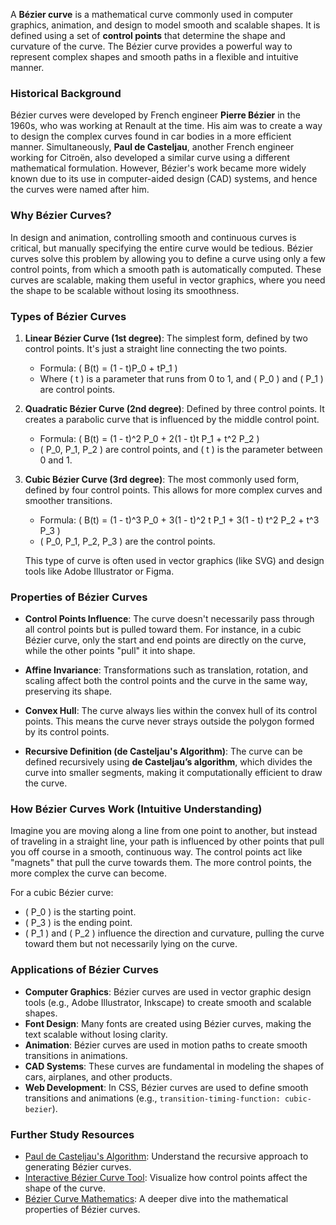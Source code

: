 A **Bézier curve** is a mathematical curve commonly used in computer graphics, animation, and design to model smooth and scalable shapes. It is defined using a set of **control points** that determine the shape and curvature of the curve. The Bézier curve provides a powerful way to represent complex shapes and smooth paths in a flexible and intuitive manner.

### Historical Background
Bézier curves were developed by French engineer **Pierre Bézier** in the 1960s, who was working at Renault at the time. His aim was to create a way to design the complex curves found in car bodies in a more efficient manner. Simultaneously, **Paul de Casteljau**, another French engineer working for Citroën, also developed a similar curve using a different mathematical formulation. However, Bézier's work became more widely known due to its use in computer-aided design (CAD) systems, and hence the curves were named after him.

### Why Bézier Curves?
In design and animation, controlling smooth and continuous curves is critical, but manually specifying the entire curve would be tedious. Bézier curves solve this problem by allowing you to define a curve using only a few control points, from which a smooth path is automatically computed. These curves are scalable, making them useful in vector graphics, where you need the shape to be scalable without losing its smoothness.

### Types of Bézier Curves
1. **Linear Bézier Curve (1st degree)**: The simplest form, defined by two control points. It's just a straight line connecting the two points.
   
   - Formula: \( B(t) = (1 - t)P_0 + tP_1 \)
   - Where \( t \) is a parameter that runs from 0 to 1, and \( P_0 \) and \( P_1 \) are control points.

2. **Quadratic Bézier Curve (2nd degree)**: Defined by three control points. It creates a parabolic curve that is influenced by the middle control point.

   - Formula: \( B(t) = (1 - t)^2 P_0 + 2(1 - t)t P_1 + t^2 P_2 \)
   - \( P_0, P_1, P_2 \) are control points, and \( t \) is the parameter between 0 and 1.

3. **Cubic Bézier Curve (3rd degree)**: The most commonly used form, defined by four control points. This allows for more complex curves and smoother transitions.

   - Formula: \( B(t) = (1 - t)^3 P_0 + 3(1 - t)^2 t P_1 + 3(1 - t) t^2 P_2 + t^3 P_3 \)
   - \( P_0, P_1, P_2, P_3 \) are the control points.

   This type of curve is often used in vector graphics (like SVG) and design tools like Adobe Illustrator or Figma.

### Properties of Bézier Curves
- **Control Points Influence**: The curve doesn't necessarily pass through all control points but is pulled toward them. For instance, in a cubic Bézier curve, only the start and end points are directly on the curve, while the other points "pull" it into shape.
  
- **Affine Invariance**: Transformations such as translation, rotation, and scaling affect both the control points and the curve in the same way, preserving its shape.

- **Convex Hull**: The curve always lies within the convex hull of its control points. This means the curve never strays outside the polygon formed by its control points.

- **Recursive Definition (de Casteljau's Algorithm)**: The curve can be defined recursively using **de Casteljau’s algorithm**, which divides the curve into smaller segments, making it computationally efficient to draw the curve.

### How Bézier Curves Work (Intuitive Understanding)
Imagine you are moving along a line from one point to another, but instead of traveling in a straight line, your path is influenced by other points that pull you off course in a smooth, continuous way. The control points act like "magnets" that pull the curve towards them. The more control points, the more complex the curve can become.

For a cubic Bézier curve:
- \( P_0 \) is the starting point.
- \( P_3 \) is the ending point.
- \( P_1 \) and \( P_2 \) influence the direction and curvature, pulling the curve toward them but not necessarily lying on the curve.

### Applications of Bézier Curves
- **Computer Graphics**: Bézier curves are used in vector graphic design tools (e.g., Adobe Illustrator, Inkscape) to create smooth and scalable shapes.
- **Font Design**: Many fonts are created using Bézier curves, making the text scalable without losing clarity.
- **Animation**: Bézier curves are used in motion paths to create smooth transitions in animations.
- **CAD Systems**: These curves are fundamental in modeling the shapes of cars, airplanes, and other products.
- **Web Development**: In CSS, Bézier curves are used to define smooth transitions and animations (e.g., `transition-timing-function: cubic-bezier`).

### Further Study Resources
- [Paul de Casteljau's Algorithm](https://en.wikipedia.org/wiki/De_Casteljau%27s_algorithm): Understand the recursive approach to generating Bézier curves.
- [Interactive Bézier Curve Tool](https://cubic-bezier.com/): Visualize how control points affect the shape of the curve.
- [Bézier Curve Mathematics](https://pomax.github.io/bezierinfo/): A deeper dive into the mathematical properties of Bézier curves.
